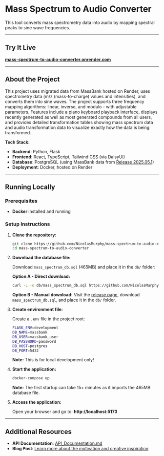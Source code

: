 # Mass Spectrum to Audio Converter

This tool converts mass spectrometry data into audio by mapping spectral peaks to sine wave frequencies.

---

## Try It Live

**[mass-spectrum-to-audio-converter.onrender.com](https://mass-spectrum-to-audio-converter.onrender.com)**

---

## About the Project

This project uses migrated data from MassBank hosted on Render, uses spectrometry data (m/z (mass-to-charge) values and intensities), and converts them into sine waves. The project supports three frequency mapping algorithms: linear, inverse, and modulo - with adjustable parameters. Features include a piano keyboard playback interface, displays recently generated as well as most generated compounds from all users, and provides detailed transformation tables showing mass spectrum data and audio transformation data to visualize exactly how the data is being transformed.

**Tech Stack:**

- **Backend**: Python, Flask
- **Frontend**: React, TypeScript, Tailwind CSS (via DaisyUI)
- **Database**: PostgreSQL (using MassBank data from [Release 2025.05.1](https://github.com/MassBank/MassBank-data/releases/tag/2025.05.1))
- **Deployment**: Docker, hosted on Render

---

## Running Locally

### Prerequisites

- **Docker** installed and running

### Setup Instructions

1. **Clone the repository:**

   ```bash
   git clone https://github.com/NicolasMurphy/mass-spectrum-to-audio-converter.git
   cd mass-spectrum-to-audio-converter
   ```

2. **Download the database file:**

   Download `mass_spectrum_db.sql` (465MB) and place it in the `db/` folder:

   **Option A - Direct download:**

   ```bash
   curl -L -o db/mass_spectrum_db.sql https://github.com/NicolasMurphy/mass-spectrum-to-audio-converter/releases/download/2025-08-19/mass_spectrum_db.sql
   ```

   **Option B - Manual download:**
   Visit the [release page](https://github.com/NicolasMurphy/mass-spectrum-to-audio-converter/releases/tag/2025-08-19), download `mass_spectrum_db.sql`, and place it in the `db/` folder.

3. **Create environment file:**

   Create a `.env` file in the project root:

   ```bash
   FLASK_ENV=development
   DB_NAME=massbank
   DB_USER=massbank_user
   DB_PASSWORD=password
   DB_HOST=postgres
   DB_PORT=5432
   ```

   **Note:** This is for local development only!

4. **Start the application:**

   ```bash
   docker-compose up
   ```

   **Note:** The first startup can take 15+ minutes as it imports the 465MB database file.

5. **Access the application:**

   Open your browser and go to: **http://localhost:5173**

---

## Additional Resources

- **API Documentation**: [API_Documentation.md](API_Documentation.md)
- **Blog Post**: [Learn more about the motivation and creative inspiration](https://www.nicolasmurphy.com/blog/mass-spectrometry-music)
